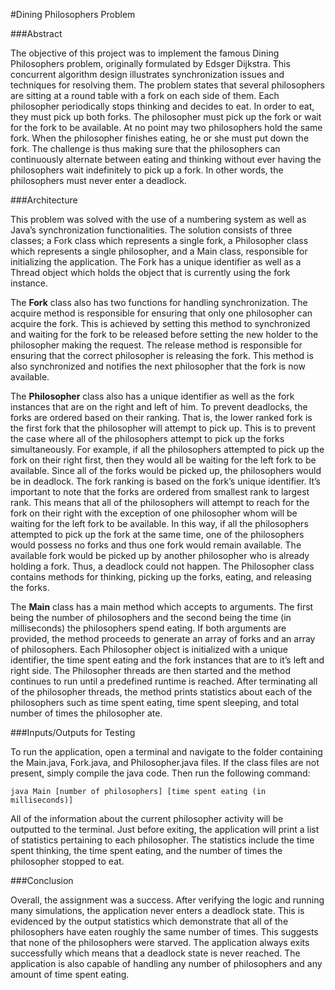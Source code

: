 #Dining Philosophers Problem

###Abstract

<p>The objective of this project was to implement the famous Dining Philosophers problem, originally formulated by Edsger Dijkstra. This concurrent algorithm design illustrates synchronization issues and techniques for resolving them. The problem states that several philosophers are sitting at a round table with a fork on each side of them. Each philosopher periodically stops thinking and decides to eat. In order to eat, they must pick up both forks. The philosopher must pick up the fork or wait for the fork to be available. At no point may two philosophers hold the same fork. When the philosopher finishes eating, he or she must put down the fork. The challenge is thus making sure that the philosophers can continuously alternate between eating and thinking without ever having the philosophers wait indefinitely to pick up a fork. In other words, the philosophers must never enter a deadlock.</p>

###Architecture

<p>This problem was solved with the use of a numbering system as well as Java’s synchronization functionalities. The solution consists of three classes; a Fork class which represents a single fork, a Philosopher class which represents a single philosopher, and a Main class, responsible for initializing the application.
The Fork has a unique identifier as well as a Thread object which holds the object that is currently using the fork instance.</p>

<p>The <b>Fork</b> class also has two functions for handling synchronization. The acquire method is responsible for ensuring that only one philosopher can acquire the fork. This is achieved by setting this method to synchronized and waiting for the fork to be released before setting the new holder to the philosopher making the request. The release method is responsible for ensuring that the correct philosopher is releasing the fork. This method is also synchronized and notifies the next philosopher that the fork is now available.</p>

<p>The <b>Philosopher</b> class also has a unique identifier as well as the fork instances that are on the right and left of him. To prevent deadlocks, the forks are ordered based on their ranking. That is, the lower ranked fork is the first fork that the philosopher will attempt to pick up. This is to prevent the case where all of the philosophers attempt to pick up the forks simultaneously. For example, if all the philosophers attempted to pick up the fork on their right first, then they would all be waiting for the left fork to be available. Since all of the forks would be picked up, the philosophers would be in deadlock. The fork ranking is based on the fork’s unique identifier. It’s important to note that the forks are ordered from smallest rank to largest rank. This means that all of the philosophers will attempt to reach for the fork on their right with the exception of one philosopher whom will be waiting for the left fork to be available. In this way, if all the philosophers attempted to pick up the fork at the same time, one of the philosophers would possess no forks and thus one fork would remain available. The available fork would be picked up by another philosopher who is already holding a fork. Thus, a deadlock could not happen. The Philosopher class contains methods for thinking, picking up the forks, eating, and releasing the forks.</p>

<p>The <b>Main</b> class has a main method which accepts to arguments. The first being the number of philosophers and the second being the time (in milliseconds) the philosophers spend eating. If both arguments are provided, the method proceeds to generate an array of forks and an array of philosophers. Each Philosopher object is initialized with a unique identifier, the time spent eating and the fork instances that are to it’s left and right side. The Philosopher threads are then started and the method continues to run until a predefined runtime is reached. After terminating all of the philosopher threads, the method prints statistics about each of the philosophers such as time spent eating, time spent sleeping, and total number of times the philosopher ate.</p>

###Inputs/Outputs for Testing

To run the application, open a terminal and navigate to the folder containing the Main.java, Fork.java, and Philosopher.java files. If the class files are not present, simply compile the java code. Then run the following command:

    java Main [number of philosophers] [time spent eating (in milliseconds)]

All of the information about the current philosopher activity will be outputted to the terminal. Just before exiting, the application will print a list of statistics pertaining to each philosopher. The statistics include the time spent thinking, the time spent eating, and the number of times the philosopher stopped to eat.

###Conclusion

Overall, the assignment was a success. After verifying the logic and running many simulations, the application never enters a deadlock state. This is evidenced by the output statistics which demonstrate that all of the philosophers have eaten roughly the same number of times. This suggests that none of the philosophers were starved. The application always exits successfully which means that a deadlock state is never reached. The application is also capable of handling any number of philosophers and any amount of time spent eating.
